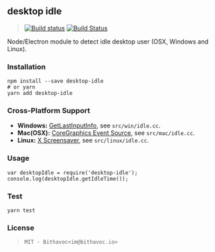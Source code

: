 ## desktop idle
> [![Build status](https://ci.appveyor.com/api/projects/status/gwlnytjjw4ju3vs0?svg=true)](https://ci.appveyor.com/project/bithavoc/node-desktop-idle)
> [![Build Status](https://travis-ci.org/bithavoc/node-desktop-idle.svg?branch=master)](https://travis-ci.org/bithavoc/node-desktop-idle)

Node/Electron module to detect idle desktop user (OSX, Windows and Linux).

### Installation
```
npm install --save desktop-idle
# or yarn
yarn add desktop-idle
```

### Cross-Platform Support
* **Windows:** [GetLastInputInfo](https://msdn.microsoft.com/en-us/library/windows/desktop/ms646302(v=vs.85).aspx), see `src/win/idle.cc`.
* **Mac(OSX):** [CoreGraphics Event Source](https://developer.apple.com/documentation/coregraphics/1408790-cgeventsourcesecondssincelasteve), see `src/mac/idle.cc`.
* **Linux:** [X Screensaver](https://linux.die.net/man/3/xscreensaverqueryinfo), see `src/linux/idle.cc`.

### Usage
```
var desktopIdle = require('desktop-idle');
console.log(desktopIdle.getIdleTime());
```

### Test

```
yarn test
```

### License

> `MIT - Bithavoc<im@bithavoc.io>`